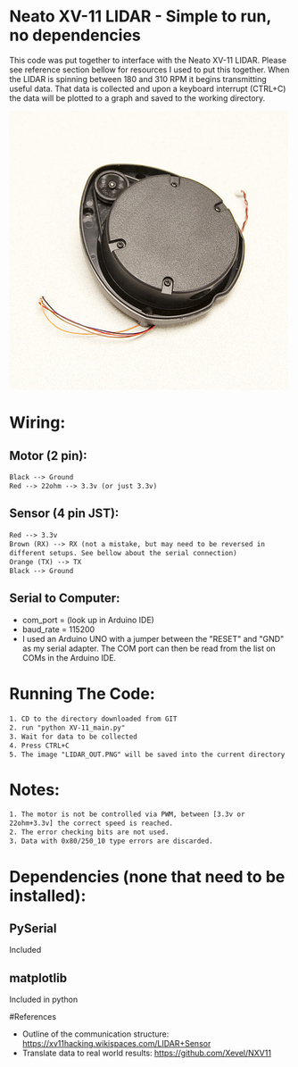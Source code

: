 # Neato XV-11 LIDAR - Simple to run, no dependencies

This code was put together to interface with the Neato XV-11 LIDAR. Please see reference section bellow for resources I used to put this together. When the LIDAR is spinning between 180 and 310 RPM it begins transmitting useful data. That data is collected and upon a keyboard interrupt (CTRL+C) the data will be plotted to a graph and saved to the working directory.

![Neato XV-11 LIDAR](img.jpg)

# Wiring:
## Motor (2 pin):
    Black --> Ground
    Red --> 22ohm --> 3.3v (or just 3.3v)
## Sensor (4 pin JST):
    Red --> 3.3v
    Brown (RX) --> RX (not a mistake, but may need to be reversed in different setups. See bellow about the serial connection)
    Orange (TX) --> TX
    Black --> Ground
## Serial to Computer:
* com_port = (look up in Arduino IDE)
* baud_rate = 115200
* I used an Arduino UNO with a jumper between the "RESET" and "GND" as my serial adapter. The COM port can then be read from the list on COMs in the Arduino IDE.

# Running The Code:
    1. CD to the directory downloaded from GIT
    2. run "python XV-11_main.py"
    3. Wait for data to be collected
    4. Press CTRL+C
    5. The image "LIDAR_OUT.PNG" will be saved into the current directory

# Notes:
    1. The motor is not be controlled via PWM, between [3.3v or 22ohm+3.3v] the correct speed is reached.
    2. The error checking bits are not used.
    3. Data with 0x80/250_10 type errors are discarded.


# Dependencies (none that need to be installed):
## PySerial
Included

## matplotlib
Included in python

#References
* Outline of the communication structure: <https://xv11hacking.wikispaces.com/LIDAR+Sensor>
* Translate data to real world results: <https://github.com/Xevel/NXV11>